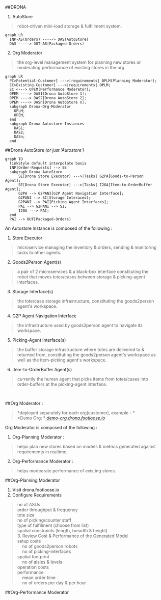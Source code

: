 ##DRONA

1. AutoStore
> robot-driven mini-load storage & fulfillment system. <br/>
```mermaid
graph LR
  INP-AS(Orders) -----> DAS(AutoStore)
  DAS -----> OUT-AS(Packaged-Orders)
```

  
2. Org Moderator
> the org-level management system for planning new stores or moderating performance of existing stores in the org.


``` mermaid
graph LR
  PC>Potential-Customer] --->|requirements| OPLM(Planning Moderator);
  EC>Existing-Customer] --->|requirements| OPLM;
  EC <---> OPEM(Performance Moderator);
  OPEM ----> DAS1[Drona AutoStore 1];
  OPEM ----> DAS2[Drona AutoStore 2];
  OPEM ----> DASn[Drona AutoStore n];
  subgraph Drona-Org-Moderator
    OPLM;
    OPEM;
  end
  subgraph Drona Autostore Instances
    DAS1;
    DAS2;
    DASn;
  end
```



##Drona AutoStore *(or just 'Autostore')* <br/>

``` mermaid
graph TD
  linkStyle default interpolate basis
  INP[Order-Requests] --> SE
  subgraph Drona AutoStore
	  SE[Drona Store Executor] --->|Tasks| G2PA[Goods-to-Person Agent];
	  SE[Drona Store Executor] --->|Tasks| I2OA[Item-to-OrderBuffer Agent];
	  G2PA --> G2PANI[G2P Agent Navigation Interface];
	  G2PANI --> SI[Storage Interaces];
	  G2PANI --> PAI[Picking Agent Interfaces];
	  PAI --> G2PANI --> SI;
	  I2OA ---> PAI;
  end
  PAI --> OUT[Packaged-Orders]
```

An Autostore Instance is composed of the following : 

1. Store Executor
> microservice managing the inventory & orders, sending & monitoring tasks to other agents.

2. Goods2Person Agent(s)
> a pair of 2 microservices & a black-box interface constituting the robot that moves totes/cases between storage & picking-agent interfaces.

3. Storage Interface(s)
> the tote/case storage infrastructure, constituting the goods2person agent's workspace.

4. G2P Agent Navigation Interface
> the infrastructure used by goods2person agent to navigate its workspace.

5. Picking-Agent Interface(s)
> the buffer storage infrastructure where totes are delivered to & returned from, constituting the goods2person agent's workspace as well as the item-picking agent's workspace.

6. Item-to-OrderBuffer Agent(s)
> currently the human agent that picks items from totes/cases into order-buffers at the picking-agent interface.
<br/>

##Org Moderator : <br/>
> *deployed separately for each org(customer), example - *<br/>
> *Demo Org: *<a target="_blank" href="https://demo-org.drona.footloose.io/">
	*demo-org.drona.footloose.io*
  </a><br/>

Org Moderator is composed of the following : 

1. Org-Planning Moderator : 
> helps plan new stores based on models & metrics generated against requirements in realtime. <br/>

2. Org-Performance Moderator : 
> helps modearate performance of existing stores. <br/>


##Org-Planning Moderator
1. Visit drona.footloose.io <br/>
2. Configure Requirements <br/>
> no of ASUs <br/>
> order throughput & frequency <br/>
> tote size <br/>
> no of picking/counter staff <br/>
> type of fulfilment (choose from list) <br/>
> spatial constraints (length, breadth & height) <br/>
	3. Review Cost & Performance of the Generated Model <br/>
> setup costs <br/>
> &nbsp;&nbsp;&nbsp; no of goods2person robots <br/>
> &nbsp;&nbsp;&nbsp; no of picking-interfaces <br/>
> spatial footprint <br/>
> &nbsp;&nbsp;&nbsp; no of aisles & levels <br/>
> operation costs <br/>
> performance <br/>
> &nbsp;&nbsp;&nbsp; mean order time <br/>
> &nbsp;&nbsp;&nbsp; no of orders per day & per hour <br/>

##Org-Performance Moderator

